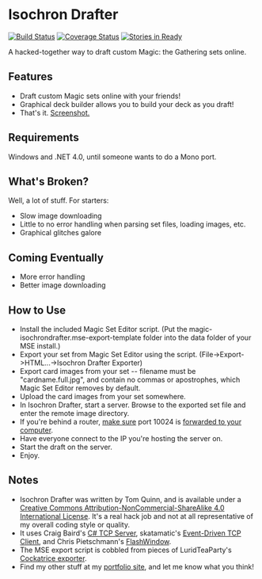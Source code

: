Isochron Drafter
================
[![Build Status](https://travis-ci.org/Yaminick/HolocronDrafter.svg?branch=master)](https://travis-ci.org/Yaminick/HolocronDrafter)
[![Coverage Status](https://coveralls.io/repos/github/Yaminick/HolocronDrafter/badge.svg?branch=master)](https://coveralls.io/github/Yaminick/HolocronDrafter?branch=master)
[![Stories in Ready](https://badge.waffle.io/Yaminick/HolocronDrafter.svg?label=ready&title=Ready)](http://waffle.io/Yaminick/HolocronDrafter)

A hacked-together way to draft custom Magic: the Gathering sets online.

## Features
* Draft custom Magic sets online with your friends!
* Graphical deck builder allows you to build your deck as you draft!
* That's it. [Screenshot.](http://i.imgur.com/ssYb7TB.jpg)

## Requirements
Windows and .NET 4.0, until someone wants to do a Mono port.

## What's Broken?
Well, a lot of stuff. For starters:
* Slow image downloading
* Little to no error handling when parsing set files, loading images, etc.
* Graphical glitches galore

## Coming Eventually
* More error handling
* Better image downloading

## How to Use
* Install the included Magic Set Editor script. (Put the magic-isochrondrafter.mse-export-template folder into the data folder of your MSE install.)
* Export your set from Magic Set Editor using the script. (File->Export->HTML...->Isochron Drafter Exporter)
* Export card images from your set -- filename must be "cardname.full.jpg", and contain no commas or apostrophes, which Magic Set Editor removes by default.
* Upload the card images from your set somewhere.
* In Isochron Drafter, start a server. Browse to the exported set file and enter the remote image directory.
* If you're behind a router, [make sure](http://www.canyouseeme.org/) port 10024 is [forwarded to your computer](http://www.wikihow.com/Set-Up-Port-Forwarding-on-a-Router).
* Have everyone connect to the IP you're hosting the server on.
* Start the draft on the server.
* Enjoy.

## Notes
* Isochron Drafter was written by Tom Quinn, and is available under a [Creative Commons Attribution-NonCommercial-ShareAlike 4.0 International License](http://creativecommons.org/licenses/by-nc-sa/4.0/). It's a real hack job and not at all representative of my overall coding style or quality.
* It uses Craig Baird's [C# TCP Server](http://www.codeproject.com/Articles/488668/Csharp-TCP-Server), skatamatic's [Event-Driven TCP Client](https://www.daniweb.com/software-development/csharp/code/422291/user-friendly-asynchronous-event-driven-tcp-client), and Chris Pietschmann's [FlashWindow](http://pietschsoft.com/post/2009/01/26/CSharp-Flash-Window-in-Taskbar-via-Win32-FlashWindowEx).
* The MSE export script is cobbled from pieces of LuridTeaParty's [Cockatrice exporter](http://www.reddit.com/r/custommagic/comments/17d7gw/ive_made_a_script_for_mse_to_export_into/).
* Find my other stuff at my [portfolio site](http://cargocollective.com/tomquinn), and let me know what you think!
